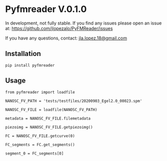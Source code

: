 # Pyfmreader V.0.1.0

In development, not fully stable.
If you find any issues please open an issue at:
https://github.com/jlopezalo/PyFMReader/issues

If you have any questions, contact:
jla.lopez.18@gmail.com

## Installation
```
pip install pyfmreader
```

## Usage
```
from pyfmreader import loadfile

NANOSC_FV_PATH = 'tests/testfiles/20200903_Egel2.0_00023.spm'

NANOSC_FV_FILE = loadfile(NANOSC_FV_PATH)

metadata = NANOSC_FV_FILE.filemetadata

piezoimg = NANOSC_FV_FILE.getpiezoimg()

FC = NANOSC_FV_FILE.getcurve(0)

FC_segments = FC.get_segments()

segment_0 = FC_segments[0]
```